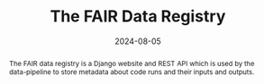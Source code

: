 ---
title: 'The FAIR Data Registry'
authors:
- Richard Blackwell
- Alys Brett
- James Cook
- Nathan Cummings
- Ryan Field
- Alejandra Gonzalez-Beltran
- Jonathan Hollocombe
- Andrew Lahiff
- Richard Reeve
- Antony Wilson
- Kristian Zarebski
date: '2024-08-05'
publishDate: '2024-07-05T12:00:00.229650Z'
publication_types:
- software
publication: 'Zenodo'
abstract: The FAIR data registry is a Django website and REST API which is used by the data-pipeline to store metadata about code runs and their inputs and outputs.
links:
- name: DOI
  url: https://zenodo.org/doi/10.5281/zenodo.5562749
- name: GitHub
  url: https://github.com/FAIRDataPipeline/data-registry/
---